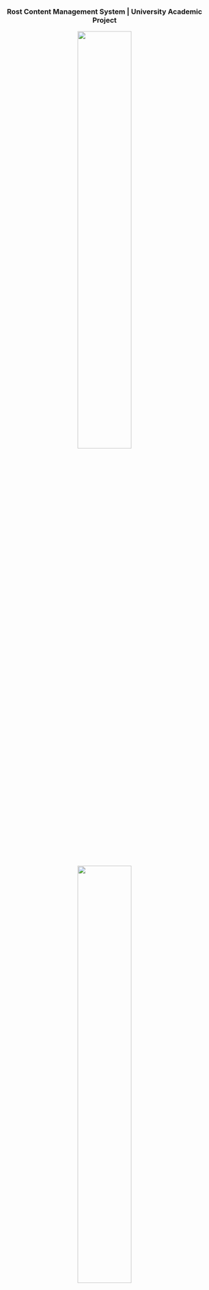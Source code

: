 <div align="center">
    <h3 align="center">Rost Content Management System | University Academic Project</h3>
    <p align="center">
      <a href="https://github.com/SankalpaHettiarachchi/">
        <img src="https://github.com/SankalpaHettiarachchi/readme/blob/main/rost/1.PNG" width="50%">
        <img src="https://github.com/SankalpaHettiarachchi/readme/blob/main/rost/2.PNG" width="50%">
        <img src="https://github.com/SankalpaHettiarachchi/readme/blob/main/rost/3.PNG" width="50%">
      </a>
    </p>
</div>

&nbsp;
## Technologies

![Bootstrap](https://img.shields.io/badge/-MVC%20-05122A?style=flat-square&logo=MVC&color=353535) ![Bootstrap](https://img.shields.io/badge/-OOP-05122A?style=flat-square&logo=OOP&color=353535) ![Bootstrap](https://img.shields.io/badge/-PHP-05122A?style=flat-square&logo=PHP&color=353535) ![Bootstrap](https://img.shields.io/badge/-Laravel-05122A?style=flat-square&logo=Laravel&color=353535) ![Bootstrap](https://img.shields.io/badge/-Bootstrap-05122A?style=flat-square&logo=Bootstrap&color=353535) ![Bootstrap](https://img.shields.io/badge/-JavaScript-05122A?style=flat-square&logo=JavaScript&color=353535) ![Bootstrap](https://img.shields.io/badge/-HTML-05122A?style=flat-square&logo=HTML&color=353535) ![Bootstrap](https://img.shields.io/badge/-CSS-05122A?style=flat-square&logo=CSS&color=353535) ![Bootstrap](https://img.shields.io/badge/-Cpanel-05122A?style=flat-square&logo=Cpanel&color=353535) ![Bootstrap](https://img.shields.io/badge/-Google%20Cloud%20Console-05122A?style=flat-square&logo=Google-Cloud-Console&color=353535) ![Bootstrap](https://img.shields.io/badge/-MySQL-05122A?style=flat-square&logo=MySQL&color=353535) ![Bootstrap](https://img.shields.io/badge/-Visual%20Studio%20Code-05122A?style=flat-square&logo=Visual-Studio-Code&color=353535) ![Bootstrap](https://img.shields.io/badge/-Xampp-05122A?style=flat-square&logo=Xampp&color=353535) ![Bootstrap](https://img.shields.io/badge/-Postman-05122A?style=flat-square&logo=Postman&color=353535) ![Bootstrap](https://img.shields.io/badge/-Canva-05122A?style=flat-square&logo=Canva&color=353535)

We have developed a web application for our Robotic Society at Rajarata University of Sri Lanka as an academic group project. The main goal is to raise awareness of the society among students

## Feature

- Students can register with their university email addresses.
- Email notifications are sent for website updates.
- An admin panel is available to control the site's content (CMS).
- Super admin can manage access permissions."


<!-- GETTING STARTED -->
## Getting Started

This is an example of how you may give instructions on setting up your project locally.
To get a local copy up and running follow these simple example steps.

### Prerequisites

Node package manager (NPM) installing
* npm
  ```sh
  npm install npm@latest -g
  ```

### Installation

1. Clone the repo
   ```sh
   git clone https://github.com/SankalpaHettiarachchi/Rost-Website.git
   ```
2. Install the composer
   ```sh
   composer install
   ```
3. Config fresh environment
   ```sh
   copy .env.example .env
   ```
4. Generate the app key 
   ```sh
   php artisan key:generate
   ```
5. Migrate the database
   ```sh
   php artisan migrate
   ```
6. Run the server
   ```sh
   Run php artisan serve
   ```
7. Go to link localhost:8000

See the [open issues](https://github.com/SankalpaHettiarachchi/Rost-Website/issues) for a full list of proposed features (and known issues).

<!-- CONTRIBUTING -->
## Contributing

Contributions are what make the open source community such an amazing place to learn, inspire, and create. Any contributions you make are **greatly appreciated**.

If you have a suggestion that would make this better, please fork the repo and create a pull request. You can also simply open an issue with the tag "enhancement".
Don't forget to give the project a star! Thanks again!

1. Fork the Project
2. Create your Feature Branch (`git checkout -b feature/AmazingFeature`)
3. Commit your Changes (`git commit -m 'Add some AmazingFeature'`)
4. Push to the Branch (`git push origin feature/AmazingFeature`)
5. Open a Pull Request

<p align="center">
<a href="https://github.com/DenverCoder1/readme-typing-svg"><img src="https://readme-typing-svg.herokuapp.com?font=Time+New+Roman&color=cyan&size=25&center=true&vCenter=true&width=600&height=100&lines=Thank+you+for+your+attention..!"></a>  
</p>

<img src="https://user-images.githubusercontent.com/73097560/115834477-dbab4500-a447-11eb-908a-139a6edaec5c.gif"><br><br>



